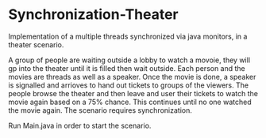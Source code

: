 # Synchronization-Theater
Implementation of a multiple threads synchronized via java monitors, in a theater scenario.

A group of people are waiting outside a lobby to watch a movoie, they will gp into the theater until it is filled then wait outside. Each person and the movies are threads as well as a speaker. Once the movie is done, a speaker is signalled and arrioves to hand out tickets to groups of the viewers. The people browse the theater and then leave and user their tickets to watch the movie again based on a 75% chance. This continues until no one watched the movie again. The scenario requires synchronization.

Run Main.java in order to start the scenario.
